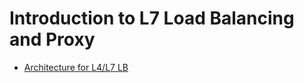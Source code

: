 # Introduction to L7 Load Balancing and Proxy

- [Architecture for L4/L7 LB](https://blog.envoyproxy.io/introduction-to-modern-network-load-balancing-and-proxying-a57f6ff80236)
